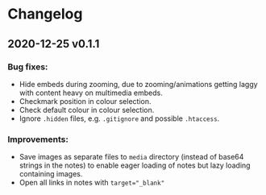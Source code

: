 # Changelog

## 2020-12-25 v0.1.1
### Bug fixes:
- Hide embeds during zooming, due to zooming/animations getting laggy with content heavy on multimedia embeds.
- Checkmark position in colour selection.
- Check default colour in colour selection.
- Ignore `.hidden` files, e.g. `.gitignore` and possible `.htaccess`.
### Improvements:
- Save images as separate files to `media` directory (instead of base64 strings in the notes) to enable eager loading of notes but lazy loading containing images.
- Open all links in notes with `target="_blank"`
